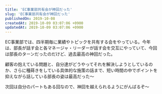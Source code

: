 ```yaml
---
title: 'EC事業部共有会が神回だった'
slug: 'EC事業部共有会が神回だった'
publishedOn: 2019-10-08
createdAt: 2019-10-09 03:07:06 +0900
updatedAt: 2019-10-09 03:07:06 +0900
---
```

EC事業部では、四半期毎に業績やトピックを共有する会をやっている。今年は、部長が話す会と各マネージャ・リーダーが話す会を交互にやっていて、今回は部長のターンだったのだけど、過去最高の神回だった。

顧客の抱えている問題と、自分達がどうやってそれを解決しようとしているのか、さらに種蒔きをしている具体的な施策の話まで、短い時間の中でポイントを抑えながら話している部長の姿は最高だった〜

次回は自分のパートもある回なので、神回を越えられるようにがんばるぞ〜
